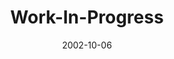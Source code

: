 ---
layout: music 
title: "Work-In-Progress"
series: "The Art of Growth"
date: 2002-10-06 
description: "There is an art to growth. Learn to grow up and not just old."
audio: "http://s3.amazonaws.com/crossroadsaudiomessages/Work In Progress.mp3"
audio-duration: "41:31"
---